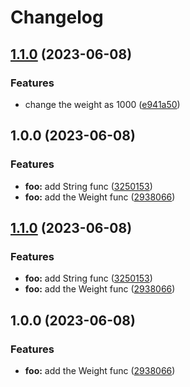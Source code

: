 # Changelog

## [1.1.0](https://github.com/yangruisheng/release-please/compare/foo/v1.0.0...foo/v1.1.0) (2023-06-08)


### Features

* change the weight as 1000 ([e941a50](https://github.com/yangruisheng/release-please/commit/e941a5086d2a4839b65bb5416d84f2d837309e3c))

## 1.0.0 (2023-06-08)


### Features

* **foo:** add String func ([3250153](https://github.com/yangruisheng/release-please/commit/3250153cd311052f8d678a6071dfe8707f707b49))
* **foo:** add the Weight func ([2938066](https://github.com/yangruisheng/release-please/commit/2938066f21f2dd0845d63d178234a8ed1df63499))

## [1.1.0](https://github.com/yangruisheng/release-please/compare/foo-v1.0.0...foo-v1.1.0) (2023-06-08)


### Features

* **foo:** add String func ([3250153](https://github.com/yangruisheng/release-please/commit/3250153cd311052f8d678a6071dfe8707f707b49))
* **foo:** add the Weight func ([2938066](https://github.com/yangruisheng/release-please/commit/2938066f21f2dd0845d63d178234a8ed1df63499))

## 1.0.0 (2023-06-08)


### Features

* **foo:** add the Weight func ([2938066](https://github.com/yangruisheng/release-please/commit/2938066f21f2dd0845d63d178234a8ed1df63499))
